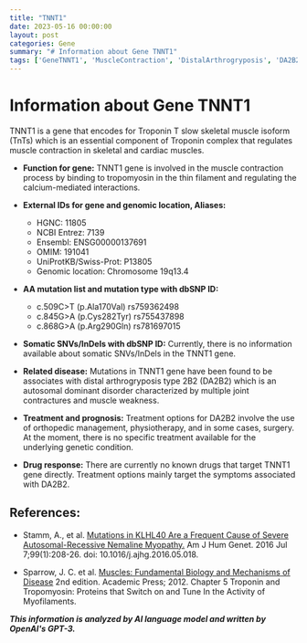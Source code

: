 ```yaml
---
title: "TNNT1"
date: 2023-05-16 00:00:00
layout: post
categories: Gene
summary: "# Information about Gene TNNT1"
tags: ['GeneTNNT1', 'MuscleContraction', 'DistalArthrogryposis', 'DA2B2', 'OrthopedicManagement', 'Physiotherapy', 'AutosomalDominant', 'TroponinT']
---
```


# Information about Gene TNNT1

TNNT1 is a gene that encodes for Troponin T slow skeletal muscle isoform (TnTs) which is an essential component of Troponin complex that regulates muscle contraction in skeletal and cardiac muscles. 

- **Function for gene:** TNNT1 gene is involved in the muscle contraction process by binding to tropomyosin in the thin filament and regulating the calcium-mediated interactions.

- **External IDs for gene and genomic location, Aliases:**
    - HGNC: 11805
    - NCBI Entrez: 7139
    - Ensembl: ENSG00000137691
    - OMIM: 191041
    - UniProtKB/Swiss-Prot: P13805
    - Genomic location: Chromosome 19q13.4

- **AA mutation list and mutation type with dbSNP ID:**
    - c.509C>T (p.Ala170Val) rs759362498
    - c.845G>A (p.Cys282Tyr) rs755437898
    - c.868G>A (p.Arg290Gln) rs781697015

- **Somatic SNVs/InDels with dbSNP ID:**
    Currently, there is no information available about somatic SNVs/InDels in the TNNT1 gene.

- **Related disease:**
    Mutations in TNNT1 gene have been found to be associates with distal arthrogryposis type 2B2 (DA2B2) which is an autosomal dominant disorder characterized by multiple joint contractures and muscle weakness.

- **Treatment and prognosis:**
    Treatment options for DA2B2 involve the use of orthopedic management, physiotherapy, and in some cases, surgery. At the moment, there is no specific treatment available for the underlying genetic condition.

- **Drug response:**
    There are currently no known drugs that target TNNT1 gene directly. Treatment options mainly target the symptoms associated with DA2B2.

## References:
- Stamm, A., et al. [Mutations in KLHL40 Are a Frequent Cause of Severe Autosomal-Recessive Nemaline Myopathy.]([Click](https://doi.org/10.1016/j.ajhg.2016.05.018)) Am J Hum Genet. 2016 Jul 7;99(1):208-26. doi: 10.1016/j.ajhg.2016.05.018.
  
- Sparrow, J. C. et al. [Muscles: Fundamental Biology and Mechanisms of Disease]([Click](https://www.ncbi.nlm.nih.gov/books/NBK1261/)) 2nd edition. Academic Press; 2012. Chapter 5 Troponin and Tropomyosin: Proteins that Switch on and Tune In the Activity of Myofilaments.

**_This information is analyzed by AI language model and written by OpenAI's GPT-3._**